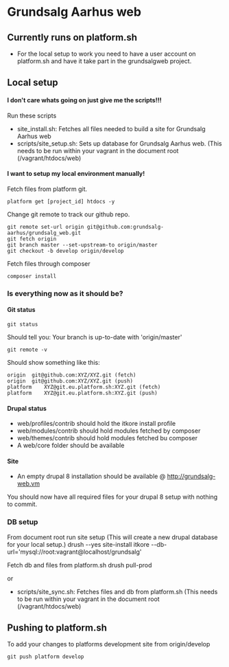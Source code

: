 # Grundsalg Aarhus web

## Currently runs on platform.sh
- For the local setup to work you need to have a user account on platform.sh and have it take part in the grundsalgweb project.

## Local setup

#### I don't care whats going on just give me the scripts!!!
Run these scripts
- site_install.sh: Fetches all files needed to build a site for Grundsalg Aarhus web
- scripts/site_setup.sh: Sets up database for Grundsalg Aarhus web. (This needs to be run within your vagrant in the document root (/vagrant/htdocs/web)


#### I want to setup my local environment manually!
Fetch files from platform git.

    platform get [project_id] htdocs -y

Change git remote to track our github repo.

    git remote set-url origin git@github.com:grundsalg-aarhus/grundsalg_web.git
    git fetch origin
    git branch master --set-upstream-to origin/master
    git checkout -b develop origin/develop

Fetch files through composer

    composer install

### Is everything now as it should be?

#### Git status

    git status

Should tell you: Your branch is up-to-date with 'origin/master'

    git remote -v

Should show something like this:

    origin	git@github.com:XYZ/XYZ.git (fetch)
    origin	git@github.com:XYZ/XYZ.git (push)
    platform	XYZ@git.eu.platform.sh:XYZ.git (fetch)
    platform	XYZ@git.eu.platform.sh:XYZ.git (push)

#### Drupal status
- web/profiles/contrib should hold the itkore install profile
- web/modules/contrib should hold modules fetched by composer
- web/themes/contrib should hold modules fetched bu composer
- A web/core folder should be available

#### Site
 - An empty drupal 8 installation should be available @ http://grundsalg-web.vm

You should now have all required files for your drupal 8 setup with nothing to commit.


### DB setup
From document root run site setup (This will create a new drupal database for your local setup.)
    drush --yes site-install itkore --db-url='mysql://root:vagrant@localhost/grundsalg'

Fetch db and files from platform.sh
    drush pull-prod

or
- scripts/site_sync.sh: Fetches files and db from platform.sh (This needs to be run within your vagrant in the document root (/vagrant/htdocs/web)

## Pushing to platform.sh
To add your changes to platforms development site from origin/develop

    git push platform develop
